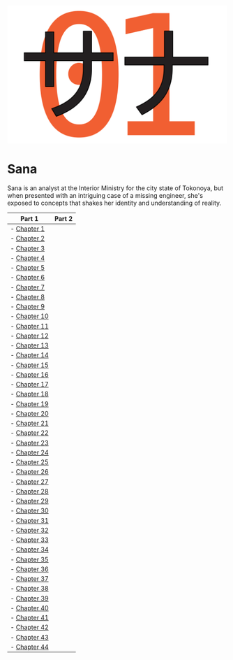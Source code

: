 ![](sana01.svg)

# Sana

Sana is an analyst at the Interior Ministry for the city state of Tokonoya, but when presented with an intriguing case of a missing engineer, she's exposed to concepts that shakes her identity and understanding of reality. 


| **Part 1** | **Part 2** |
| ---        | ---        |
| - [Chapter 1](https://github.com/zweck/sana1/blob/master/sana.md#chapter-1)   |
| - [Chapter 2](https://github.com/zweck/sana1/blob/master/sana.md#chapter-2)   |
| - [Chapter 3](https://github.com/zweck/sana1/blob/master/sana.md#chapter-3)   |
| - [Chapter 4](https://github.com/zweck/sana1/blob/master/sana.md#chapter-4)   |
| - [Chapter 5](https://github.com/zweck/sana1/blob/master/sana.md#chapter-5)   |
| - [Chapter 6](https://github.com/zweck/sana1/blob/master/sana.md#chapter-6)   |
| - [Chapter 7](https://github.com/zweck/sana1/blob/master/sana.md#chapter-7)   |
| - [Chapter 8](https://github.com/zweck/sana1/blob/master/sana.md#chapter-8)   |
| - [Chapter 9](https://github.com/zweck/sana1/blob/master/sana.md#chapter-9)   |
| - [Chapter 10](https://github.com/zweck/sana1/blob/master/sana.md#chapter-10) |
| - [Chapter 11](https://github.com/zweck/sana1/blob/master/sana.md#chapter-11) |
| - [Chapter 12](https://github.com/zweck/sana1/blob/master/sana.md#chapter-12) | 
| - [Chapter 13](https://github.com/zweck/sana1/blob/master/sana.md#chapter-13) | 
| - [Chapter 14](https://github.com/zweck/sana1/blob/master/sana.md#chapter-14) |
| - [Chapter 15](https://github.com/zweck/sana1/blob/master/sana.md#chapter-15) |
| - [Chapter 16](https://github.com/zweck/sana1/blob/master/sana.md#chapter-16) |
| - [Chapter 17](https://github.com/zweck/sana1/blob/master/sana.md#chapter-17) |
| - [Chapter 18](https://github.com/zweck/sana1/blob/master/sana.md#chapter-18) |
| - [Chapter 19](https://github.com/zweck/sana1/blob/master/sana.md#chapter-19) |
| - [Chapter 20](https://github.com/zweck/sana1/blob/master/sana.md#chapter-20) |
| - [Chapter 21](https://github.com/zweck/sana1/blob/master/sana.md#chapter-21) |
| - [Chapter 22](https://github.com/zweck/sana1/blob/master/sana.md#chapter-22) |
| - [Chapter 23](https://github.com/zweck/sana1/blob/master/sana.md#chapter-23) |
| - [Chapter 24](https://github.com/zweck/sana1/blob/master/sana.md#chapter-24) |
| - [Chapter 25](https://github.com/zweck/sana1/blob/master/sana.md#chapter-25) |
| - [Chapter 26](https://github.com/zweck/sana1/blob/master/sana.md#chapter-26) |
| - [Chapter 27](https://github.com/zweck/sana1/blob/master/sana.md#chapter-27) |
| - [Chapter 28](https://github.com/zweck/sana1/blob/master/sana.md#chapter-28) |
| - [Chapter 29](https://github.com/zweck/sana1/blob/master/sana.md#chapter-29) |
| - [Chapter 30](https://github.com/zweck/sana1/blob/master/sana.md#chapter-30) |
| - [Chapter 31](https://github.com/zweck/sana1/blob/master/sana.md#chapter-31) |
| - [Chapter 32](https://github.com/zweck/sana1/blob/master/sana.md#chapter-32) |
| - [Chapter 33](https://github.com/zweck/sana1/blob/master/sana.md#chapter-33) |
| - [Chapter 34](https://github.com/zweck/sana1/blob/master/sana.md#chapter-34) |
| - [Chapter 35](https://github.com/zweck/sana1/blob/master/sana.md#chapter-35) |
| - [Chapter 36](https://github.com/zweck/sana1/blob/master/sana.md#chapter-36) |
| - [Chapter 37](https://github.com/zweck/sana1/blob/master/sana.md#chapter-37) |
| - [Chapter 38](https://github.com/zweck/sana1/blob/master/sana.md#chapter-38) |
| - [Chapter 39](https://github.com/zweck/sana1/blob/master/sana.md#chapter-39) |
| - [Chapter 40](https://github.com/zweck/sana1/blob/master/sana.md#chapter-40) |
| - [Chapter 41](https://github.com/zweck/sana1/blob/master/sana.md#chapter-41) |
| - [Chapter 42](https://github.com/zweck/sana1/blob/master/sana.md#chapter-42) |
| - [Chapter 43](https://github.com/zweck/sana1/blob/master/sana.md#chapter-43) |
| - [Chapter 44](https://github.com/zweck/sana1/blob/master/sana.md#chapter-44) |
